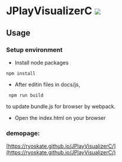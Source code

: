 # JPlayVisualizerC  <a href="http://doge.mit-license.org"><img src="http://img.shields.io/:license-mit-blue.svg"></a>

## Usage

### Setup environment

 
* Install node packages

 ```
 npm install
 ```

* After editin files in docs/js,

```
 npm run build
```
to update bundle.js for browser by webpack.

* Open the index.html on your browser


### demopage:
[https://ryoskate.github.io/JPlayVisualizerC/](https://ryoskate.github.io/JPlayVisualizerC/)